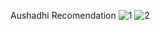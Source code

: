 Aushadhi Recomendation
![1](https://github.com/user-attachments/assets/64537cfc-fa1a-4e96-b9d0-017b08da0547)
![2](https://github.com/user-attachments/assets/224d6ead-db9e-4884-a881-74b703f3d58a)
